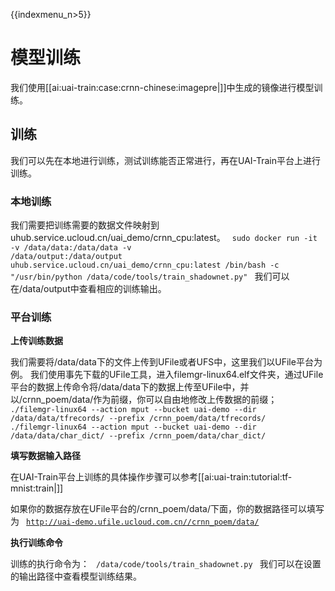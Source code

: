 {{indexmenu_n>5}}

# 模型训练
我们使用[[ai:uai-train:case:crnn-chinese:imagepre|]]中生成的镜像进行模型训练。

## 训练
我们可以先在本地进行训练，测试训练能否正常进行，再在UAI-Train平台上进行训练。

### 本地训练

我们需要把训练需要的数据文件映射到uhub.service.ucloud.cn/uai\_demo/crnn\_cpu:latest。
<code>
sudo docker run -it -v /data/data:/data/data -v /data/output:/data/output  uhub.service.ucloud.cn/uai_demo/crnn_cpu:latest  /bin/bash -c "/usr/bin/python /data/code/tools/train_shadownet.py"
</code>
我们可以在/data/output中查看相应的训练输出。

### 平台训练
**上传训练数据**

我们需要将/data/data下的文件上传到UFile或者UFS中，这里我们以UFile平台为例。
我们使用事先下载的UFile工具，进入filemgr-linux64.elf文件夹，通过UFile平台的数据上传命令将/data/data下的数据上传至UFile中，并以/crnn\_poem/data/作为前缀，你可以自由地修改上传数据的前缀；
<code>
./filemgr-linux64 --action mput --bucket uai-demo --dir /data/data/tfrecords/ --prefix /crnn_poem/data/tfrecords/
./filemgr-linux64 --action mput --bucket uai-demo --dir /data/data/char_dict/ --prefix /crnn_poem/data/char_dict/
</code>

**填写数据输入路径**

在UAI-Train平台上训练的具体操作步骤可以参考[[ai:uai-train:tutorial:tf-mnist:train|]]

如果你的数据存放在UFile平台的/crnn\_poem/data/下面，你的数据路径可以填写为
<code>
http://uai-demo.ufile.ucloud.com.cn//crnn_poem/data/
</code>

**执行训练命令**


训练的执行命令为：
<code>
/data/code/tools/train_shadownet.py 
</code>
我们可以在设置的输出路径中查看模型训练结果。


